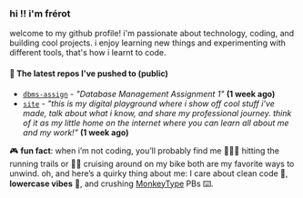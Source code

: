 ### hi !! i'm frérot
welcome to my github profile! i'm passionate about technology, coding, and building cool projects. i enjoy learning new things and experimenting with different tools, that's how i learnt to code.


#### 👷 The latest repos I've pushed to (public)

- [`dbms-assign`](https://github.com/frer0t/dbms-assign) - _"Database Management Assignment 1"_ **(1 week ago)**
- [`site`](https://github.com/frer0t/site) - _"this is my digital playground where i show off cool stuff i've made, talk about what i know, and share my professional journey. think of it as my little home on the internet where you can learn all about me and my work!"_ **(1 week ago)**


🎮 **fun fact**: when i’m not coding, you’ll probably find me 🏃🏽‍♂️ hitting the running trails or 🚴‍♂ cruising around on my bike both are my favorite
ways to unwind. oh, and here’s a quirky thing about me: I care about clean code 🧼, **lowercase vibes** 🔡, and crushing [MonkeyType](https://monkeytype.com/profile/frerot) PBs ⌨️.
